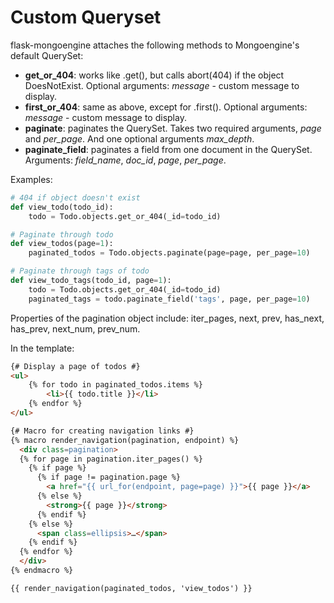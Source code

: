 # Custom Queryset

flask-mongoengine attaches the following methods to Mongoengine's default QuerySet:

* **get_or_404**: works like .get(), but calls abort(404) if the object DoesNotExist.
  Optional arguments: *message* - custom message to display.
* **first_or_404**: same as above, except for .first().
  Optional arguments: *message* - custom message to display.
* **paginate**: paginates the QuerySet. Takes two required arguments, *page* and *per_page*.
   And one optional arguments *max_depth*.
* **paginate_field**: paginates a field from one document in the QuerySet.
  Arguments: *field_name*, *doc_id*, *page*, *per_page*.

Examples:

```python
# 404 if object doesn't exist
def view_todo(todo_id):
    todo = Todo.objects.get_or_404(_id=todo_id)

# Paginate through todo
def view_todos(page=1):
    paginated_todos = Todo.objects.paginate(page=page, per_page=10)

# Paginate through tags of todo
def view_todo_tags(todo_id, page=1):
    todo = Todo.objects.get_or_404(_id=todo_id)
    paginated_tags = todo.paginate_field('tags', page, per_page=10)
```

Properties of the pagination object include: iter_pages, next, prev, has_next,
has_prev, next_num, prev_num.

In the template:

```html
{# Display a page of todos #}
<ul>
    {% for todo in paginated_todos.items %}
        <li>{{ todo.title }}</li>
    {% endfor %}
</ul>

{# Macro for creating navigation links #}
{% macro render_navigation(pagination, endpoint) %}
  <div class=pagination>
  {% for page in pagination.iter_pages() %}
    {% if page %}
      {% if page != pagination.page %}
        <a href="{{ url_for(endpoint, page=page) }}">{{ page }}</a>
      {% else %}
        <strong>{{ page }}</strong>
      {% endif %}
    {% else %}
      <span class=ellipsis>…</span>
    {% endif %}
  {% endfor %}
  </div>
{% endmacro %}

{{ render_navigation(paginated_todos, 'view_todos') }}
```
